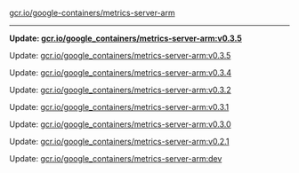 [gcr.io/google-containers/metrics-server-arm](https://hub.docker.com/r/cruse/metrics-server-arm/tags/) 

----
**Update: [gcr.io/google_containers/metrics-server-arm:v0.3.5](https://hub.docker.com/r/cruse/metrics-server-arm/tags/)**

Update: [gcr.io/google_containers/metrics-server-arm:v0.3.5](https://hub.docker.com/r/cruse/metrics-server-arm/tags/)

Update: [gcr.io/google_containers/metrics-server-arm:v0.3.4](https://hub.docker.com/r/cruse/metrics-server-arm/tags/)

Update: [gcr.io/google_containers/metrics-server-arm:v0.3.2](https://hub.docker.com/r/cruse/metrics-server-arm/tags/)

Update: [gcr.io/google_containers/metrics-server-arm:v0.3.1](https://hub.docker.com/r/cruse/metrics-server-arm/tags/)

Update: [gcr.io/google_containers/metrics-server-arm:v0.3.0](https://hub.docker.com/r/cruse/metrics-server-arm/tags/)

Update: [gcr.io/google_containers/metrics-server-arm:v0.2.1](https://hub.docker.com/r/cruse/metrics-server-arm/tags/)

Update: [gcr.io/google_containers/metrics-server-arm:dev](https://hub.docker.com/r/cruse/metrics-server-arm/tags/)

